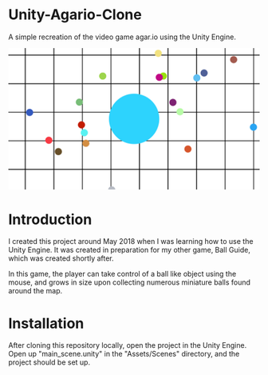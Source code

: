 # Unity-Agario-Clone
A simple recreation of the video game agar.io using the Unity Engine.

![Preview Image](preview.jpg "Optional title")

# Introduction
I created this project around May 2018 when I was learning how to use the Unity Engine. It was created in preparation for my other game, Ball Guide, which was created shortly after.

In this game, the player can take control of a ball like object using the mouse, and grows in size upon collecting numerous miniature balls found around the map.

# Installation
After cloning this repository locally, open the project in the Unity Engine. Open up "main_scene.unity" in the "Assets/Scenes" directory, and the project should be set up.
